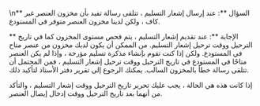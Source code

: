 \n** السؤال **: عند إرسال إشعار التسليم ، تتلقى رسالة تفيد بأن مخزون العنصر غير كاف ، ولكن لدينا مخزون العنصر متوفر في المستودع.

** الإجابة **: عند تقديم إشعار التسليم ، يتم فحص مستوى المخزون كما في تاريخ الترحيل ووقت ترحيل إشعار التسليم. من الممكن أن يكون لديك مخزون من عنصر متاح في المستودع. ولكن إذا كنت تقوم بإنشاء مذكرة تسليم مؤرخة ، وإذا لم يكن العنصر متاحًا في المستودع في تاريخ الترحيل ووقت ترحيل إشعار التسليم ، فمن المحتمل أن تتلقى رسالة خطأ بالمخزون السالب. يمكنك الرجوع إلى تقرير دفتر الأستاذ لتأكيد ذلك.

إذا كانت هذه هي الحالة ، يجب عليك تحرير تاريخ الترحيل ووقت إشعار التسليم ، والتأكد من أنهما بعد تاريخ الترحيل ووقت إدخال إيصال العنصر.